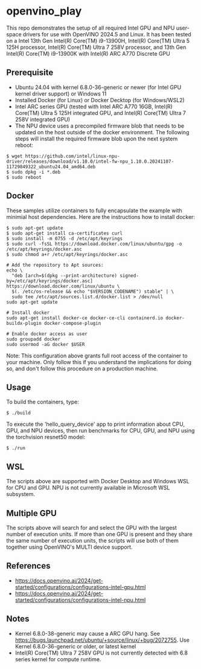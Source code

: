 # openvino_play

This repo demonstrates the setup of all required Intel GPU and NPU user-space drivers for use with OpenVINO 2024.5 and Linux. It has been tested on a Intel 13th Gen Intel(R) Core(TM) i9-13900H, Intel(R) Core(TM) Ultra 5 125H processor, Intel(R) Core(TM) Ultra 7 258V processor, and 13th Gen Intel(R) Core(TM) i9-13900K with Intel(R) ARC A770 Discrete GPU

## Prerequisite
* Ubuntu 24.04 with kernel 6.8.0-36-generic or newer (for Intel GPU kernel driver support) or Windows 11
* Installed Docker (for Linux) or Docker Decktop (for Windows/WSL2)
* Intel ARC series GPU (tested with Intel ARC A770 16GB, Intel(R) Core(TM) Ultra 5 125H integrated GPU, and Intel(R) Core(TM) Ultra 7 258V integrated GPU)
* The NPU device uses a precompiled firmware blob that needs to be updated on the host outside of the docker environment.  The following steps will install the required firmware blob upon the next system reboot:
```
$ wget https://github.com/intel/linux-npu-driver/releases/download/v1.10.0/intel-fw-npu_1.10.0.20241107-11729849322_ubuntu24.04_amd64.deb
$ sudo dpkg -i *.deb
$ sudo reboot
```

## Docker 

These samples utilize containers to fully encapsulate the example with minimial host dependencies.  Here are the instructions how to install docker:

```
$ sudo apt-get update
$ sudo apt-get install ca-certificates curl
$ sudo install -m 0755 -d /etc/apt/keyrings
$ sudo curl -fsSL https://download.docker.com/linux/ubuntu/gpg -o /etc/apt/keyrings/docker.asc
$ sudo chmod a+r /etc/apt/keyrings/docker.asc

# Add the repository to Apt sources:
echo \
  "deb [arch=$(dpkg --print-architecture) signed-by=/etc/apt/keyrings/docker.asc] https://download.docker.com/linux/ubuntu \
  $(. /etc/os-release && echo "$VERSION_CODENAME") stable" | \
  sudo tee /etc/apt/sources.list.d/docker.list > /dev/null
sudo apt-get update

# Install docker
sudo apt-get install docker-ce docker-ce-cli containerd.io docker-buildx-plugin docker-compose-plugin

# Enable docker access as user
sudo groupadd docker
sudo usermod -aG docker $USER
```
Note: This configuration above grants full root access of the container to your machine. Only follow this if you understand the implications for doing so, and don't follow this procedure on a production machine.

## Usage

To build the containers, type:
```
$ ./build
```

To execute the 'hello_query_device' app to print information about CPU, GPU, and NPU devices, then run benchmarks for CPU, GPU, and NPU using the torchvision resnet50 model:
```
$ ./run
```

## WSL
The scripts above are supported with Docker Desktop and Windows WSL for CPU and GPU.  NPU is not currently available in Microsoft WSL subsystem.

## Multiple GPU
The scripts above will search for and select the GPU with the largest number of execution units.  If more than one GPU is present and they share the same number of execution units, the scripts will use both of them together using OpenVINO's MULTI device support.

## References
* https://docs.openvino.ai/2024/get-started/configurations/configurations-intel-gpu.html
* https://docs.openvino.ai/2024/get-started/configurations/configurations-intel-npu.html

## Notes
* Kernel 6.8.0-38-generic may cause a ARC GPU hang. See https://bugs.launchpad.net/ubuntu/+source/linux/+bug/2072755. Use Kernel 6.8.0-36-generic or older, or latest kernel
* Intel(R) Core(TM) Ultra 7 258V GPU is not currently detected with 6.8 series kernel for compute runtime.
